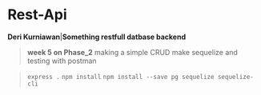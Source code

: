 # Rest-Api
**Deri Kurniawan**|**Something restfull datbase backend**

>**week 5 on Phase_2** making a simple CRUD make sequelize and testing with postman

>`express .`
>`npm install`
>`npm install --save pg sequelize sequelize-cli`

